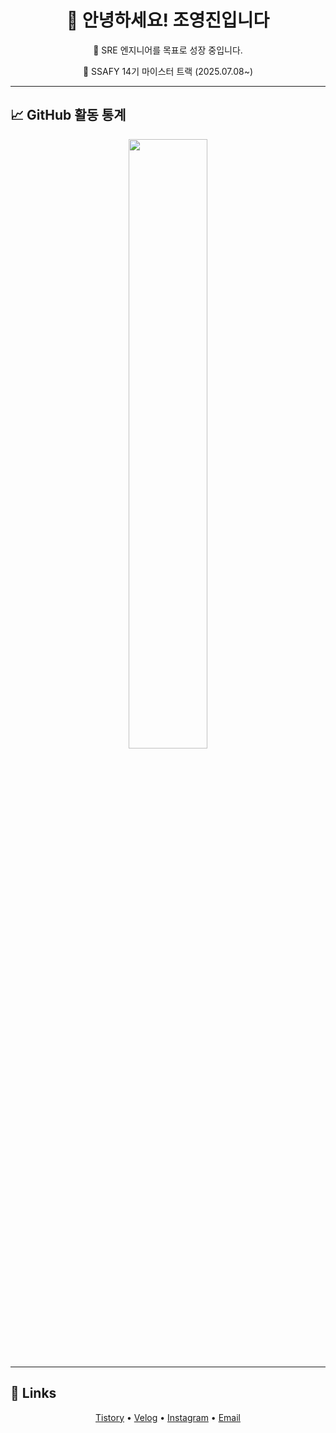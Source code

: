 <div align="center">

# 👋 안녕하세요! 조영진입니다  
🚀 SRE 엔지니어를 목표로 성장 중입니다.

📅 SSAFY 14기 마이스터 트랙 (2025.07.08~)

</div>


---

## 📈 GitHub 활동 통계

<p align="center">
  <img src="https://github-readme-stats.vercel.app/api?username=yyeongjin&show_icons=true&theme=gotham" width="50%"/>
</p>

---

## 🔗 Links

<p align="center">
  <a href="https://beecloud.tistory.com/">Tistory</a> •
  <a href="https://velog.io/@yyeongjin/posts">Velog</a> •
  <a href="https://instagram.com/dudwls_05/">Instagram</a> •
  <a href="mailto:appsky1888@naver.com">Email</a>
</p>

